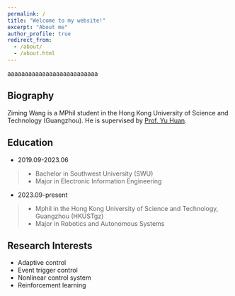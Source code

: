```yaml
---
permalink: /
title: "Welcome to my website!"
excerpt: "About me"
author_profile: true
redirect_from: 
  - /about/
  - /about.html
---
```


aaaaaaaaaaaaaaaaaaaaaaaaaa

Biography
------
Ziming Wang is a MPhil student in the Hong Kong University of Science and Technology (Guangzhou). He is supervised by [Prof. Yu Huan](https://yuhuanlab.com/).

Education
------
- 2019.09-2023.06  
>- Bachelor in Southwest University (SWU)   
>- Major in Electronic Information Engineering  
- 2023.09-present  
>- Mphil in the Hong Kong University of Science and Technology, Guangzhou (HKUSTgz)
>- Major in Robotics and Autonomous Systems

Research Interests
------
- Adaptive control
- Event trigger control
- Nonlinear control system
- Reinforcement learning
